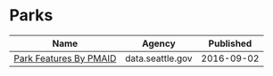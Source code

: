 # Parks

Name | Agency | Published
---- | ---- | ---------
[Park Features By PMAID](../datasets/xrnu-8eiq.md) | data.seattle.gov | 2016-09-02

